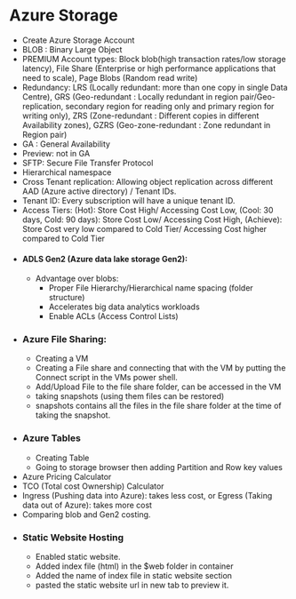 # Azure Storage
- Create Azure Storage Account
- BLOB : Binary Large Object
- PREMIUM Account types: Block blob(high transaction rates/low storage latency), File Share (Enterprise or high performance applications that need to scale), Page Blobs (Random read write)
- Redundancy: LRS (Locally redundant: more than one copy in single Data Centre), GRS (Geo-redundant : Locally redundant in region pair/Geo-replication, secondary region for reading only and primary region for writing only), ZRS (Zone-redundant : Different copies in different Availability zones), GZRS (Geo-zone-redundant : Zone redundant in Region pair)
- GA : General Availability
- Preview: not in GA
- SFTP: Secure File Transfer Protocol
- Hierarchical namespace
- Cross Tenant replication: Allowing object replication across different AAD (Azure active directory) / Tenant IDs.
- Tenant ID: Every subscription will have a unique tenant ID.
- Access Tiers: (Hot): Store Cost High/ Accessing Cost Low, (Cool: 30 days, Cold: 90 days): Store Cost Low/ Accessing Cost High, (Achieve): Store Cost very low compared to Cold Tier/ Accessing Cost higher compared to Cold Tier
- #### ADLS Gen2 (Azure data lake storage Gen2):
	- Advantage over blobs: 
		- Proper File Hierarchy/Hierarchical name spacing (folder structure)
		- Accelerates big data analytics workloads
		- Enable ACLs (Access Control Lists)
- ### Azure File Sharing:
	- Creating a VM
	- Creating a File share and connecting that with the VM by putting the Connect script in the VMs power shell.
	- Add/Upload File to the file share folder, can be accessed in the VM
	- taking snapshots (using them files can be restored)
	- snapshots contains all the files in the file share folder at the time of  taking the snapshot.
- ### Azure Tables
	- Creating Table
	- Going to storage browser then adding Partition and Row key values
- Azure Pricing Calculator
- TCO (Total cost Ownership) Calculator
- Ingress (Pushing data into Azure): takes less cost, or Egress (Taking data out of Azure): takes  more cost
- Comparing blob and Gen2 costing.
- ### Static Website Hosting
	- Enabled static website.
	- Added index file (html) in the $web folder in container
	- Added the name of index file in static website section
	- pasted the static website url in new tab to preview it.